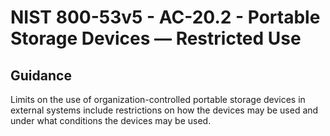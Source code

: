 # NIST 800-53v5 - AC-20.2 - Portable Storage Devices — Restricted Use
## Guidance
Limits on the use of organization-controlled portable storage devices in external systems include restrictions on how the devices may be used and under what conditions the devices may be used.